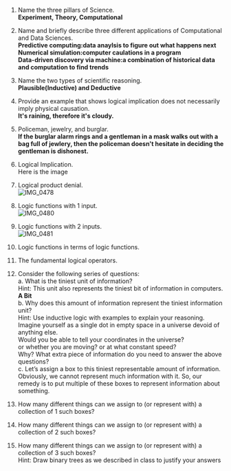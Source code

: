 1. Name the three pillars of Science.   
**Experiment, Theory, Computational**  
2. Name and briefly describe three different applications of Computational and Data Sciences.  
**Predictive computing:data anaylsis to figure out what happens next       
Numerical simulation:computer caulations in a program    
Data-driven discovery via machine:a combination of historical data and computation to find trends**     
3. Name the two types of scientific reasoning.  
**Plausible(Inductive) and Deductive**  
4. Provide an example that shows logical implication does not necessarily imply physical causation.  
**It's raining, therefore it's cloudy.**   
5. Policeman, jewelry, and burglar.  
**If the burglar alarm rings and a gentleman in a mask walks out with a bag full of jewlery, then the policeman doesn't hesitate in deciding the gentleman is dishonest.**  
6. Logical Implication.  
Here is the image  
7. Logical product denial.  
![IMG_0478](https://github.com/galil34/IDS2024S/assets/157654727/180457ea-892a-4089-a156-fcee1aa73fbf)   
8. Logic functions with 1 input.  
![IMG_0480](https://github.com/galil34/IDS2024S/assets/157654727/12e91ac4-f1a0-457b-8c43-3cf5fa317146)    
9. Logic functions with 2 inputs.  
![IMG_0481](https://github.com/galil34/IDS2024S/assets/157654727/99aa39cd-2463-40f1-b121-555688697d06)    
10. Logic functions in terms of logic functions.  

11. The fundamental logical operators.  

12. Consider the following series of questions:  
a. What is the tiniest unit of information?       
Hint: This unit also represents the tiniest bit of information in computers.   
**A Bit**    
b. Why does this amount of information represent the tiniest information unit?        
Hint: Use inductive logic with examples to explain your reasoning.  
Imagine yourself as a single dot in empty space in a universe devoid of anything else.  
Would you be able to tell your coordinates in the universe?  
or whether you are moving? or at what constant speed?  
Why? What extra piece of information do you need to answer the above questions?  
c. Let’s assign a box to this tiniest representable amount of information.  
Obviously, we cannot represent much information with it. So, our remedy is to put multiple of these boxes to represent information about something.  
1. How many different things can we assign to (or represent with) a collection of 1 such boxes?  
2. How many different things can we assign to (or represent with) a collection of 2 such boxes?  
3. How many different things can we assign to (or represent with) a collection of 3 such boxes?  
Hint: Draw binary trees as we described in class to justify your answers  
